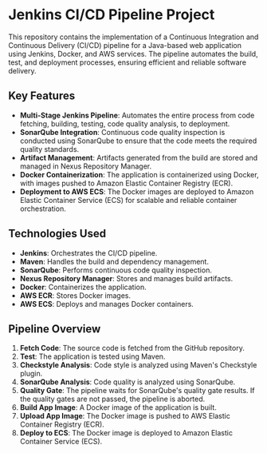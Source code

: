 # Jenkins CI/CD Pipeline Project

This repository contains the implementation of a Continuous Integration and Continuous Delivery (CI/CD) pipeline for a Java-based web application using Jenkins, Docker, and AWS services. The pipeline automates the build, test, and deployment processes, ensuring efficient and reliable software delivery.

## Key Features

- **Multi-Stage Jenkins Pipeline**: Automates the entire process from code fetching, building, testing, code quality analysis, to deployment.
- **SonarQube Integration**: Continuous code quality inspection is conducted using SonarQube to ensure that the code meets the required quality standards.
- **Artifact Management**: Artifacts generated from the build are stored and managed in Nexus Repository Manager.
- **Docker Containerization**: The application is containerized using Docker, with images pushed to Amazon Elastic Container Registry (ECR).
- **Deployment to AWS ECS**: The Docker images are deployed to Amazon Elastic Container Service (ECS) for scalable and reliable container orchestration.

## Technologies Used

- **Jenkins**: Orchestrates the CI/CD pipeline.
- **Maven**: Handles the build and dependency management.
- **SonarQube**: Performs continuous code quality inspection.
- **Nexus Repository Manager**: Stores and manages build artifacts.
- **Docker**: Containerizes the application.
- **AWS ECR**: Stores Docker images.
- **AWS ECS**: Deploys and manages Docker containers.

## Pipeline Overview

1. **Fetch Code**: The source code is fetched from the GitHub repository.
2. **Test**: The application is tested using Maven.
3. **Checkstyle Analysis**: Code style is analyzed using Maven's Checkstyle plugin.
4. **SonarQube Analysis**: Code quality is analyzed using SonarQube.
5. **Quality Gate**: The pipeline waits for SonarQube's quality gate results. If the quality gates are not passed, the pipeline is aborted.
6. **Build App Image**: A Docker image of the application is built.
7. **Upload App Image**: The Docker image is pushed to AWS Elastic Container Registry (ECR).
8. **Deploy to ECS**: The Docker image is deployed to Amazon Elastic Container Service (ECS).
